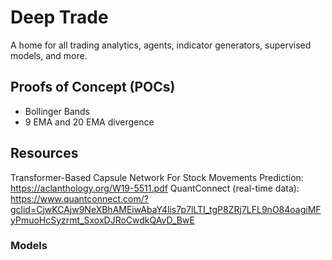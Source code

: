 # Deep Trade

A home for all trading analytics, agents, indicator generators, supervised models, and more.

## Proofs of Concept (POCs)

- Bollinger Bands
- 9 EMA and 20 EMA divergence


## Resources
Transformer-Based Capsule Network For Stock Movements Prediction: https://aclanthology.org/W19-5511.pdf
QuantConnect (real-time data): https://www.quantconnect.com/?gclid=CjwKCAjw9NeXBhAMEiwAbaY4lis7p7lLTI_tgP8ZRj7LFL9nO84oagiMFyPmuoHcSyzrmt_SxoxDJRoCwdkQAvD_BwE


### Models



### 
